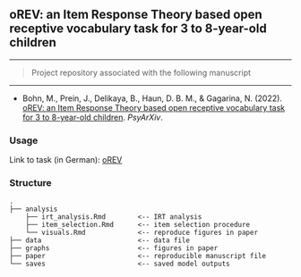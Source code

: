 ## oREV: an Item Response Theory based open receptive vocabulary task for 3 to 8-year-old children

------------------------------------------------------------------------

> Project repository associated with the following manuscript

------------------------------------------------------------------------

* Bohn, M., Prein, J., Delikaya, B., Haun, D. B. M., & Gagarina, N. (2022). [oREV: an Item Response Theory based open receptive vocabulary task for 3 to 8-year-old children](https://psyarxiv.com/pdt5w). *PsyArXiv*.

### Usage

Link to task (in German): [oREV](https://ccp-odc.eva.mpg.de/orev-demo/)

### Structure

```
.
├── analysis
    ├── irt_analysis.Rmd        <-- IRT analysis 
    ├── item_selection.Rmd      <-- item selection procedure
    └── visuals.Rmd             <-- reproduce figures in paper
├── data                        <-- data file
├── graphs                      <-- figures in paper
├── paper                       <-- reproducible manuscript file
└── saves                       <-- saved model outputs

```
